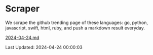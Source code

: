 # Scraper

We scrape the github trending page of these languages: go, python, javascript, swift, html, ruby, and push a markdown result everyday.

[2024-04-24.md](https://github.com/henson/Scraper/blob/master/2024-04-24.md)

Last Updated: 2024-04-24 00:00:03